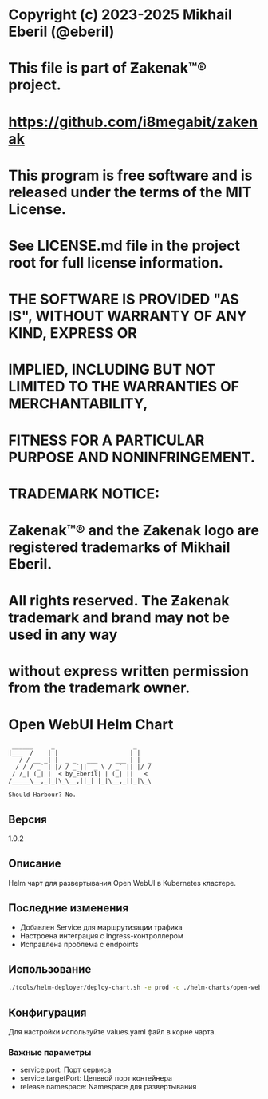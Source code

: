 # Copyright (c) 2023-2025 Mikhail Eberil (@eberil)
# 
# This file is part of Ƶakenak™® project.
# https://github.com/i8megabit/zakenak
#
# This program is free software and is released under the terms of the MIT License.
# See LICENSE.md file in the project root for full license information.
#
# THE SOFTWARE IS PROVIDED "AS IS", WITHOUT WARRANTY OF ANY KIND, EXPRESS OR
# IMPLIED, INCLUDING BUT NOT LIMITED TO THE WARRANTIES OF MERCHANTABILITY,
# FITNESS FOR A PARTICULAR PURPOSE AND NONINFRINGEMENT.
#
# TRADEMARK NOTICE:
# Ƶakenak™® and the Ƶakenak logo are registered trademarks of Mikhail Eberil.
# All rights reserved. The Ƶakenak trademark and brand may not be used in any way 
# without express written permission from the trademark owner.


# Open WebUI Helm Chart
```ascii
 ______     _                      _    
|___  /    | |                    | |   
   / / __ _| |  _ _   ___     ___ | |  _
  / / / _` | |/ / _`||  _ \ / _` || |/ /
 / /_| (_| |  < by_Eberil| | (_| ||   < 
/_____\__,_|_|\_\__,||_| |_|\__,_||_|\_\

Should Harbour?	No.
```
## Версия
1.0.2

## Описание
Helm чарт для развертывания Open WebUI в Kubernetes кластере.

## Последние изменения
- Добавлен Service для маршрутизации трафика
- Настроена интеграция с Ingress-контроллером
- Исправлена проблема с endpoints

## Использование
```bash
./tools/helm-deployer/deploy-chart.sh -e prod -c ./helm-charts/open-webui/
```

## Конфигурация
Для настройки используйте values.yaml файл в корне чарта.

### Важные параметры
- service.port: Порт сервиса
- service.targetPort: Целевой порт контейнера
- release.namespace: Namespace для развертывания